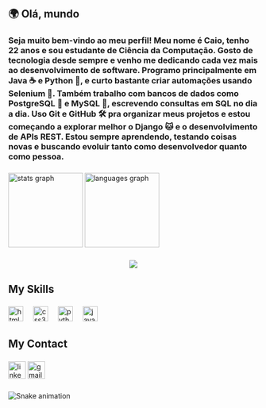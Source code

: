 
<h2 align="left">🌍 Olá, mundo</h2>

###

<h3 align="left">Seja muito bem-vindo ao meu perfil! Meu nome é Caio, tenho 22 anos e sou estudante de Ciência da Computação. Gosto de tecnologia desde sempre e venho me dedicando cada vez mais ao desenvolvimento de software. Programo principalmente em Java ☕ e Python 🐍, e curto bastante criar automações usando Selenium 🤖. Também trabalho com bancos de dados como PostgreSQL 🐘 e MySQL 💾, escrevendo consultas em SQL no dia a dia. Uso Git e GitHub 🛠️ pra organizar meus projetos e estou começando a explorar melhor o Django 🐱 e o desenvolvimento de APIs REST. Estou sempre aprendendo, testando coisas novas e buscando evoluir tanto como desenvolvedor quanto como pessoa.</h3>

###

<div align="left">
  <img src="https://github-readme-stats.vercel.app/api?username=CaioJ12&hide_title=false&hide_rank=false&show_icons=true&include_all_commits=true&count_private=true&disable_animations=false&theme=dracula&locale=en&hide_border=false&order=1" height="150" alt="stats graph"  />
  <img src="https://github-readme-stats.vercel.app/api/top-langs?username=CaioJ12&locale=en&hide_title=false&layout=compact&card_width=320&langs_count=5&theme=dracula&hide_border=false&order=2" height="150" alt="languages graph"  />
</div>

###

<div align="center">
  <img src="https://visitor-badge.laobi.icu/badge?page_id=CaioJ12.CaioJ12&"  />
</div>

###

<h2 align="left">My Skills</h2>

###

<div align="left">
  <img src="https://cdn.jsdelivr.net/gh/devicons/devicon/icons/html5/html5-original.svg" height="30" alt="html5 logo"  />
  <img width="12" />
  <img src="https://cdn.jsdelivr.net/gh/devicons/devicon/icons/css3/css3-original.svg" height="30" alt="css3 logo"  />
  <img width="12" />
  <img src="https://cdn.jsdelivr.net/gh/devicons/devicon/icons/python/python-original.svg" height="30" alt="python logo"  />
  <img width="12" />
  <img src="https://cdn.jsdelivr.net/gh/devicons/devicon/icons/java/java-original.svg" height="30" alt="java logo"  />
</div>

###

<h2 align="left">My Contact</h2>

###

<div align="left">
  <img src="https://img.shields.io/static/v1?message=LinkedIn&logo=linkedin&label=&color=0077B5&logoColor=white&labelColor=&style=for-the-badge" height="35" alt="linkedin logo"  />
  <a href="caio.justino5@gmail.com" target="_blank">
    <img src="https://img.shields.io/static/v1?message=Gmail&logo=gmail&label=&color=D14836&logoColor=white&labelColor=&style=for-the-badge" height="35" alt="gmail logo"  />
  </a>
</div>

###

<img src="https://raw.githubusercontent.com/CaioJ12/CaioJ12/output/snake.svg" alt="Snake animation" />

###
